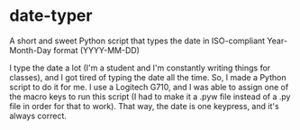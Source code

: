 # date-typer
A short and sweet Python script that types the date in ISO-compliant Year-Month-Day format (YYYY-MM-DD)

I type the date a lot (I'm a student and I'm constantly writing things for classes), and I got tired of typing the date all the time. So, I made a Python script to do it for me. I use a Logitech G710, and I was able to assign one of the macro keys to run this script (I had to make it a .pyw file instead of a .py file in order for that to work). That way, the date is one keypress, and it's always correct.
